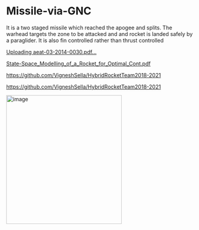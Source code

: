 # Missile-via-GNC
It is a two staged missile which reached the apogee and splits. The warhead targets the zone to be attacked and and rocket is landed safely by a paraglider. It is also fin controlled rather than thrust controlled

[Uploading aeat-03-2014-0030.pdf…]()


[State-Space_Modelling_of_a_Rocket_for_Optimal_Cont.pdf](https://github.com/user-attachments/files/22643088/State-Space_Modelling_of_a_Rocket_for_Optimal_Cont.pdf)


https://github.com/VigneshSella/HybridRocketTeam2018-2021

https://github.com/VigneshSella/HybridRocketTeam2018-2021


<img width="308" height="344" alt="image" src="https://github.com/user-attachments/assets/913ca017-c371-41dc-9a3b-693f7f24a143" />

